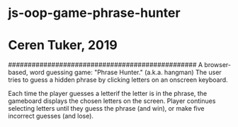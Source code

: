 # js-oop-game-phrase-hunter
# Ceren Tuker, 2019
################################################
A browser-based, word guessing game: "Phrase Hunter." (a.k.a. hangman) 
The user tries to guess a hidden phrase by clicking letters on an onscreen keyboard.

Each time the player guesses a letterif the letter is in the phrase, the gameboard displays the chosen letters on the screen.
Player continues selecting letters until they guess the phrase (and win), or make five incorrect guesses (and lose).
